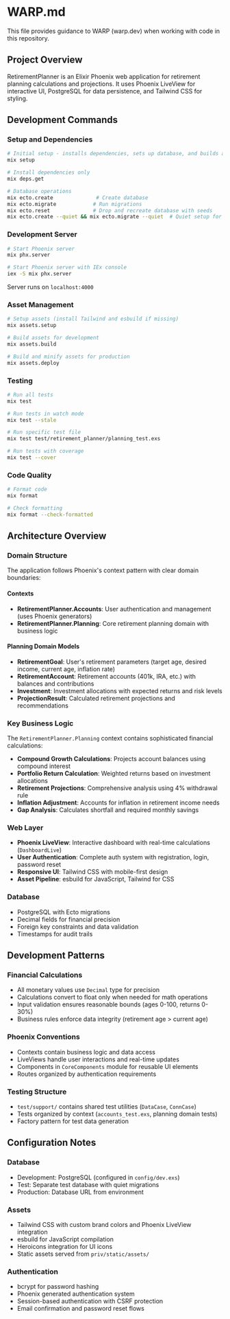 # WARP.md

This file provides guidance to WARP (warp.dev) when working with code in this repository.

## Project Overview

RetirementPlanner is an Elixir Phoenix web application for retirement planning calculations and projections. It uses Phoenix LiveView for interactive UI, PostgreSQL for data persistence, and Tailwind CSS for styling.

## Development Commands

### Setup and Dependencies
```bash
# Initial setup - installs dependencies, sets up database, and builds assets
mix setup

# Install dependencies only
mix deps.get

# Database operations
mix ecto.create              # Create database
mix ecto.migrate            # Run migrations
mix ecto.reset              # Drop and recreate database with seeds
mix ecto.create --quiet && mix ecto.migrate --quiet  # Quiet setup for tests
```

### Development Server
```bash
# Start Phoenix server
mix phx.server

# Start Phoenix server with IEx console
iex -S mix phx.server
```
Server runs on `localhost:4000`

### Asset Management
```bash
# Setup assets (install Tailwind and esbuild if missing)
mix assets.setup

# Build assets for development
mix assets.build

# Build and minify assets for production
mix assets.deploy
```

### Testing
```bash
# Run all tests
mix test

# Run tests in watch mode
mix test --stale

# Run specific test file
mix test test/retirement_planner/planning_test.exs

# Run tests with coverage
mix test --cover
```

### Code Quality
```bash
# Format code
mix format

# Check formatting
mix format --check-formatted
```

## Architecture Overview

### Domain Structure
The application follows Phoenix's context pattern with clear domain boundaries:

#### Contexts
- **RetirementPlanner.Accounts**: User authentication and management (uses Phoenix generators)
- **RetirementPlanner.Planning**: Core retirement planning domain with business logic

#### Planning Domain Models
- **RetirementGoal**: User's retirement parameters (target age, desired income, current age, inflation rate)
- **RetirementAccount**: Retirement accounts (401k, IRA, etc.) with balances and contributions  
- **Investment**: Investment allocations with expected returns and risk levels
- **ProjectionResult**: Calculated retirement projections and recommendations

### Key Business Logic
The `RetirementPlanner.Planning` context contains sophisticated financial calculations:

- **Compound Growth Calculations**: Projects account balances using compound interest
- **Portfolio Return Calculation**: Weighted returns based on investment allocations
- **Retirement Projections**: Comprehensive analysis using 4% withdrawal rule
- **Inflation Adjustment**: Accounts for inflation in retirement income needs
- **Gap Analysis**: Calculates shortfall and required monthly savings

### Web Layer
- **Phoenix LiveView**: Interactive dashboard with real-time calculations (`DashboardLive`)
- **User Authentication**: Complete auth system with registration, login, password reset
- **Responsive UI**: Tailwind CSS with mobile-first design
- **Asset Pipeline**: esbuild for JavaScript, Tailwind for CSS

### Database
- PostgreSQL with Ecto migrations
- Decimal fields for financial precision
- Foreign key constraints and data validation
- Timestamps for audit trails

## Development Patterns

### Financial Calculations
- All monetary values use `Decimal` type for precision
- Calculations convert to float only when needed for math operations
- Input validation ensures reasonable bounds (ages 0-100, returns 0-30%)
- Business rules enforce data integrity (retirement age > current age)

### Phoenix Conventions
- Contexts contain business logic and data access
- LiveViews handle user interactions and real-time updates
- Components in `CoreComponents` module for reusable UI elements
- Routes organized by authentication requirements

### Testing Structure
- `test/support/` contains shared test utilities (`DataCase`, `ConnCase`)
- Tests organized by context (`accounts_test.exs`, planning domain tests)
- Factory pattern for test data generation

## Configuration Notes

### Database
- Development: PostgreSQL (configured in `config/dev.exs`)
- Test: Separate test database with quiet migrations
- Production: Database URL from environment

### Assets
- Tailwind CSS with custom brand colors and Phoenix LiveView integration
- esbuild for JavaScript compilation
- Heroicons integration for UI icons
- Static assets served from `priv/static/assets/`

### Authentication
- bcrypt for password hashing
- Phoenix generated authentication system
- Session-based authentication with CSRF protection
- Email confirmation and password reset flows
